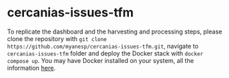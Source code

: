 # cercanias-issues-tfm

To replicate the dashboard and the harvesting and processing steps, please clone the repository with `git clone https://github.com/myanesp/cercanias-issues-tfm.git`, navigate to `cercanias-issues-tfm` folder and deploy the Docker stack with `docker compose up`. You may have Docker installed on your system, all the information [here](https://docs.docker.com/engine/install/).